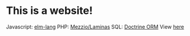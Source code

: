 # This is a website!
  Javascript: [elm-lang](elm-lang.org/)
  PHP: [Mezzio/Laminas](getlaminas.org)
  SQL: [Doctrine ORM](doctrine-project.org/)
  View [here](https://relatively.cool)
